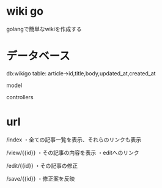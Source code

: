 # wiki go
golangで簡単なwikiを作成する

# データベース
db:wikigo
table:
article→id,title,body,updated_at,created_at

model

controllers

# url
/index
・全ての記事一覧を表示、それらのリンクも表示

/view/{{id}}
・その記事の内容を表示
・editへのリンク

/edit/{{id}}
・その記事の修正

/save/{{id}}
・修正案を反映